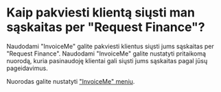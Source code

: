 # Kaip pakviesti klientą siųsti man sąskaitas per "Request Finance"?

Naudodami "InvoiceMe" galite pakviesti klientus siųsti jums sąskaitas per "Request Finance". Naudodami "InvoiceMe" galite nustatyti pritaikomą nuorodą, kuria pasinaudoję klientai gali siųsti jums sąskaitas pagal jūsų pageidavimus.

Nuorodas galite nustatyti ["InvoiceMe" meniu](https://app.request.finance/pay/invoice-me).
